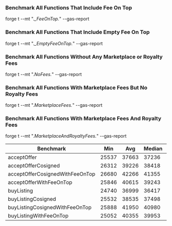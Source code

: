 ### Benchmark All Functions That Include Fee On Top

forge t --mt ".*_FeeOnTop.*" --gas-report

### Benchmark All Functions That Include Empty Fee On Top

forge t --mt ".*_EmptyFeeOnTop.*" --gas-report

### Benchmark All Functions Without Any Marketplace or Royalty Fees

forge t --mt ".*NoFees.*" --gas-report

### Benchmark All Functions With Marketplace Fees But No Royalty Fees

forge t --mt ".*MarketplaceFees.*" --gas-report

### Benchmark All Functions With Marketplace Fees And Royalty Fees

forge t --mt ".*MarketplaceAndRoyaltyFees.*" --gas-report

| Benchmark                       | Min             | Avg     | Median  | Max     | # calls |
|---------------------------------|-----------------|---------|---------|---------|---------|
| acceptOffer                     | 25537           | 37663   | 37236   | 126357  | 9000    |
| acceptOfferCosigned             | 26312           | 39226   | 38418   | 127493  | 18000   |
| acceptOfferCosignedWithFeeOnTop | 26680           | 42266   | 41355   | 140268  | 36000   |
| acceptOfferWithFeeOnTop         | 25846           | 40615   | 39243   | 139021  | 18000   |
| buyListing                      | 24740           | 36999   | 36417   | 122046  | 6000    |
| buyListingCosigned              | 25532           | 38535   | 37498   | 123182  | 6000    |
| buyListingCosignedWithFeeOnTop  | 25888           | 41950   | 40980   | 133941  | 12000   |
| buyListingWithFeeOnTop          | 25052           | 40355   | 39953   | 132714  | 12000   |